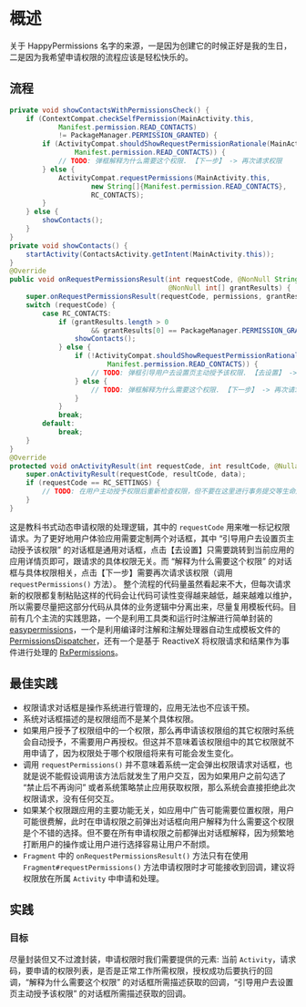 # 概述
关于 HappyPermissions 名字的来源，一是因为创建它的时候正好是我的生日，二是因为我希望申请权限的流程应该是轻松快乐的。
## 流程
```java
private void showContactsWithPermissionsCheck() {
    if (ContextCompat.checkSelfPermission(MainActivity.this,
            Manifest.permission.READ_CONTACTS)
            != PackageManager.PERMISSION_GRANTED) {
        if (ActivityCompat.shouldShowRequestPermissionRationale(MainActivity.this,
                Manifest.permission.READ_CONTACTS)) {
            // TODO: 弹框解释为什么需要这个权限. 【下一步】 -> 再次请求权限
        } else {
            ActivityCompat.requestPermissions(MainActivity.this,
                    new String[]{Manifest.permission.READ_CONTACTS},
                    RC_CONTACTS);
        }
    } else {
        showContacts();
    }
}
private void showContacts() {
    startActivity(ContactsActivity.getIntent(MainActivity.this));
}
@Override
public void onRequestPermissionsResult(int requestCode, @NonNull String[] permissions,
                                       @NonNull int[] grantResults) {
    super.onRequestPermissionsResult(requestCode, permissions, grantResults);
    switch (requestCode) {
        case RC_CONTACTS:
            if (grantResults.length > 0
                    && grantResults[0] == PackageManager.PERMISSION_GRANTED) {
                showContacts();
            } else {
                if (!ActivityCompat.shouldShowRequestPermissionRationale(MainActivity.this,
                        Manifest.permission.READ_CONTACTS)) {
                    // TODO: 弹框引导用户去设置页主动授予该权限. 【去设置】 -> 应用信息页
                } else {
                    // TODO: 弹框解释为什么需要这个权限. 【下一步】 -> 再次请求权限
                }
            }
            break;
        default:
            break;
    }
}
@Override
protected void onActivityResult(int requestCode, int resultCode, @Nullable Intent data) {
    super.onActivityResult(requestCode, resultCode, data);
    if (requestCode == RC_SETTINGS) {
        // TODO: 在用户主动授予权限后重新检查权限，但不要在这里进行事务提交等生命周期敏感操作
    }
}
```
这是教科书式动态申请权限的处理逻辑，其中的 `requestCode` 用来唯一标记权限请求。为了更好地用户体验应用需要定制两个对话框，其中 “引导用户去设置页主动授予该权限” 的对话框是通用对话框，点击【去设置】只需要跳转到当前应用的应用详情页即可，跟请求的具体权限无关。而 “解释为什么需要这个权限” 的对话框与具体权限相关，点击【下一步】需要再次请求该权限（调用 `requestPermissions()` 方法）。
整个流程的代码量虽然看起来不大，但每次请求新的权限都复制粘贴这样的代码会让代码可读性变得越来越低，越来越难以维护，所以需要尽量把这部分代码从具体的业务逻辑中分离出来，尽量复用模板代码。目前有几个主流的实践思路，一个是利用工具类和运行时注解进行简单封装的 [easypermissions](https://github.com/googlesamples/easypermissions)，一个是利用编译时注解和注解处理器自动生成模板文件的 [PermissionsDispatcher](https://github.com/permissions-dispatcher/PermissionsDispatcher)，还有一个是基于 ReactiveX 将权限请求和结果作为事件进行处理的 [RxPermissions](https://github.com/tbruyelle/RxPermissions)。
## 最佳实践
- 权限请求对话框是操作系统进行管理的，应用无法也不应该干预。
- 系统对话框描述的是权限组而不是某个具体权限。
- 如果用户授予了权限组中的一个权限，那么再申请该权限组的其它权限时系统会自动授予，不需要用户再授权。但这并不意味着该权限组中的其它权限就不用申请了，因为权限处于哪个权限组将来有可能会发生变化。
- 调用 `requestPermissions()` 并不意味着系统一定会弹出权限请求对话框，也就是说不能假设调用该方法后就发生了用户交互，因为如果用户之前勾选了 “禁止后不再询问” 或者系统策略禁止应用获取权限，那么系统会直接拒绝此次权限请求，没有任何交互。
- 如果某个权限跟应用的主要功能无关，如应用中广告可能需要位置权限，用户可能很费解，此时在申请权限之前弹出对话框向用户解释为什么需要这个权限是个不错的选择。但不要在所有申请权限之前都弹出对话框解释，因为频繁地打断用户的操作或让用户进行选择容易让用户不耐烦。
- `Fragment` 中的 `onRequestPermissionsResult()` 方法只有在使用 `Fragment#requestPermissions()` 方法申请权限时才可能接收到回调，建议将权限放在所属 `Activity` 中申请和处理。

## 实践
### 目标
尽量封装但又不过渡封装，申请权限时我们需要提供的元素: 当前 `Activity`，请求码，要申请的权限列表，是否是正常工作所需权限，授权成功后要执行的回调，“解释为什么需要这个权限” 的对话框所需描述获取的回调，“引导用户去设置页主动授予该权限” 的对话框所需描述获取的回调。